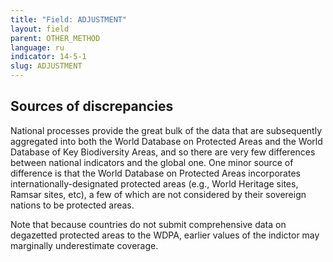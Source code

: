 ```yaml
---
title: "Field: ADJUSTMENT"
layout: field
parent: OTHER_METHOD
language: ru
indicator: 14-5-1
slug: ADJUSTMENT
---
```

## Sources of discrepancies

National processes provide the great bulk of the data that are subsequently aggregated into both the World Database on Protected Areas and the World Database of Key Biodiversity Areas, and so there are very few differences between national indicators and the global one. One minor source of difference is that the World Database on Protected Areas incorporates internationally-designated protected areas (e.g., World Heritage sites, Ramsar sites, etc), a few of which are not considered by their sovereign nations to be protected areas.

Note that because countries do not submit comprehensive data on degazetted protected areas to the WDPA, earlier values of the indictor may marginally underestimate coverage.